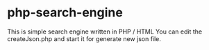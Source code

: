 # php-search-engine
This is simple search engine written in PHP / HTML
You can edit the createJson.php and start it for generate new json file.
